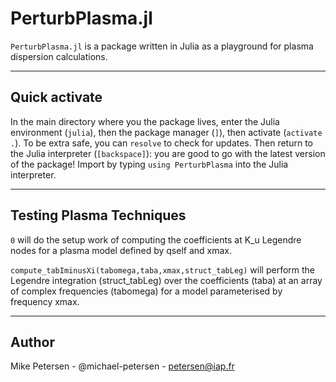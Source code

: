 
# PerturbPlasma.jl

`PerturbPlasma.jl` is a package written in Julia as a playground for plasma dispersion calculations.

-----------------------------

## Quick activate

In the main directory where you the package lives, enter the Julia environment (`julia`), then the package manager (`]`), then activate (`activate .`). To be extra safe, you can `resolve` to check for updates. Then return to the Julia interpreter (`[backspace]`): you are good to go with the latest version of the package! Import by typing `using PerturbPlasma` into the Julia interpreter.

-----------------------------

## Testing Plasma Techniques

`0` will do the setup work of computing the coefficients at K_u Legendre nodes for a plasma model defined by qself and xmax.

`compute_tabIminusXi(tabomega,taba,xmax,struct_tabLeg)` will perform the Legendre integration (struct_tabLeg) over the coefficients (taba) at an array of complex frequencies (tabomega) for a model parameterised by frequency xmax.

-----------------------------

## Author

Mike Petersen -  @michael-petersen - petersen@iap.fr
